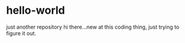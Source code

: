 # hello-world
just another repository
hi there...new at this coding thing, just trying to figure it out.
